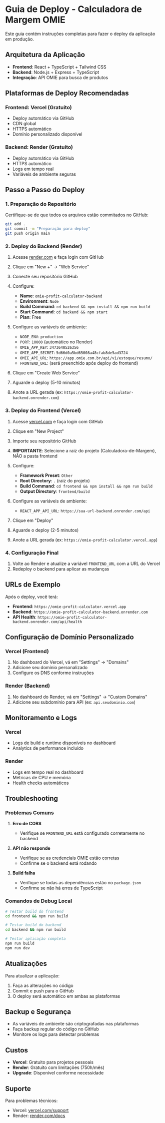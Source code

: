 # Guia de Deploy - Calculadora de Margem OMIE

Este guia contém instruções completas para fazer o deploy da aplicação em produção.

## Arquitetura da Aplicação

- **Frontend**: React + TypeScript + Tailwind CSS
- **Backend**: Node.js + Express + TypeScript
- **Integração**: API OMIE para busca de produtos

## Plataformas de Deploy Recomendadas

### Frontend: Vercel (Gratuito)
- Deploy automático via GitHub
- CDN global
- HTTPS automático
- Domínio personalizado disponível

### Backend: Render (Gratuito)
- Deploy automático via GitHub
- HTTPS automático
- Logs em tempo real
- Variáveis de ambiente seguras

## Passo a Passo do Deploy

### 1. Preparação do Repositório

Certifique-se de que todos os arquivos estão commitados no GitHub:

```bash
git add .
git commit -m "Preparação para deploy"
git push origin main
```

### 2. Deploy do Backend (Render)

1. Acesse [render.com](https://render.com) e faça login com GitHub
2. Clique em "New +" → "Web Service"
3. Conecte seu repositório GitHub
4. Configure:
   - **Name**: `omie-profit-calculator-backend`
   - **Environment**: `Node`
   - **Build Command**: `cd backend && npm install && npm run build`
   - **Start Command**: `cd backend && npm start`
   - **Plan**: Free

5. Configure as variáveis de ambiente:
   - `NODE_ENV`: `production`
   - `PORT`: `10000` (automático no Render)
   - `OMIE_APP_KEY`: `3473640526356`
   - `OMIE_APP_SECRET`: `5d66d0a5bd65008a48cfab8de5ad3724`
   - `OMIE_API_URL`: `https://app.omie.com.br/api/v1/estoque/resumo/`
   - `FRONTEND_URL`: (será preenchido após deploy do frontend)

6. Clique em "Create Web Service"
7. Aguarde o deploy (5-10 minutos)
8. Anote a URL gerada (ex: `https://omie-profit-calculator-backend.onrender.com`)

### 3. Deploy do Frontend (Vercel)

1. Acesse [vercel.com](https://vercel.com) e faça login com GitHub
2. Clique em "New Project"
3. Importe seu repositório GitHub
4. **IMPORTANTE**: Selecione a raiz do projeto (Calculadora-de-Margem), NÃO a pasta frontend
5. Configure:
   - **Framework Preset**: `Other`
   - **Root Directory**: `.` (raiz do projeto)
   - **Build Command**: `cd frontend && npm install && npm run build`
   - **Output Directory**: `frontend/build`

6. Configure as variáveis de ambiente:
   - `REACT_APP_API_URL`: `https://sua-url-backend.onrender.com/api`

7. Clique em "Deploy"
8. Aguarde o deploy (2-5 minutos)
9. Anote a URL gerada (ex: `https://omie-profit-calculator.vercel.app`)

### 4. Configuração Final

1. Volte ao Render e atualize a variável `FRONTEND_URL` com a URL do Vercel
2. Redeploy o backend para aplicar as mudanças

## URLs de Exemplo

Após o deploy, você terá:

- **Frontend**: `https://omie-profit-calculator.vercel.app`
- **Backend**: `https://omie-profit-calculator-backend.onrender.com`
- **API Health**: `https://omie-profit-calculator-backend.onrender.com/api/health`

## Configuração de Domínio Personalizado

### Vercel (Frontend)
1. No dashboard do Vercel, vá em "Settings" → "Domains"
2. Adicione seu domínio personalizado
3. Configure os DNS conforme instruções

### Render (Backend)
1. No dashboard do Render, vá em "Settings" → "Custom Domains"
2. Adicione seu subdomínio para API (ex: `api.seudominio.com`)

## Monitoramento e Logs

### Vercel
- Logs de build e runtime disponíveis no dashboard
- Analytics de performance incluído

### Render
- Logs em tempo real no dashboard
- Métricas de CPU e memória
- Health checks automáticos

## Troubleshooting

### Problemas Comuns

1. **Erro de CORS**
   - Verifique se `FRONTEND_URL` está configurado corretamente no backend

2. **API não responde**
   - Verifique se as credenciais OMIE estão corretas
   - Confirme se o backend está rodando

3. **Build falha**
   - Verifique se todas as dependências estão no `package.json`
   - Confirme se não há erros de TypeScript

### Comandos de Debug Local

```bash
# Testar build do frontend
cd frontend && npm run build

# Testar build do backend
cd backend && npm run build

# Testar aplicação completa
npm run build
npm run dev
```

## Atualizações

Para atualizar a aplicação:

1. Faça as alterações no código
2. Commit e push para o GitHub
3. O deploy será automático em ambas as plataformas

## Backup e Segurança

- As variáveis de ambiente são criptografadas nas plataformas
- Faça backup regular do código no GitHub
- Monitore os logs para detectar problemas

## Custos

- **Vercel**: Gratuito para projetos pessoais
- **Render**: Gratuito com limitações (750h/mês)
- **Upgrade**: Disponível conforme necessidade

## Suporte

Para problemas técnicos:
- Vercel: [vercel.com/support](https://vercel.com/support)
- Render: [render.com/docs](https://render.com/docs)
